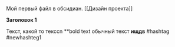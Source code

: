Мой первый файл в обсидиан.
[[Дизайн проекта]]

**Заголовок 1**

Текст, какой то тексcn
**bold text обычный текст
**ищдв**
#hashtag
#newhashteg1



